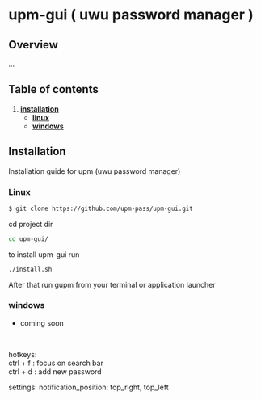 # upm-gui ( uwu password manager )

## Overview
...

## Table of contents
1. [**installation**](#Installation)
    * [**linux**](#linux)
    * [**windows**](#windows)


## Installation
Installation guide for upm (uwu password manager)

### Linux

```bash
$ git clone https://github.com/upm-pass/upm-gui.git
```

cd project dir
```bash 
cd upm-gui/
```

to install upm-gui run
```bash
./install.sh
```
After that run gupm from your terminal or application launcher


### windows
- coming soon

<br>

hotkeys:<br>
    ctrl + f : focus on search bar<br>
    ctrl + d : add new password





settings:
    notification_position: top_right, top_left



